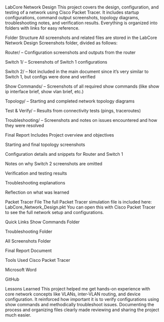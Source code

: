 LabCore Network Design
This project covers the design, configuration, and testing of a network using Cisco Packet Tracer. It includes startup configurations, command output screenshots, topology diagrams, troubleshooting notes, and verification results. Everything is organized into folders with links for easy reference.

Folder Structure
All screenshots and related files are stored in the LabCore Network Design Screenshots folder, divided as follows:

Router/ – Configuration screenshots and outputs from the router

Switch 1/ – Screenshots of Switch 1 configurations

Switch 2/ – Not included in the main document since it’s very similar to Switch 1, but configs were done and verified

Show Commands/ – Screenshots of all required show commands (like show ip interface brief, show vlan brief, etc.)

Topology/ – Starting and completed network topology diagrams

Test & Verify/ – Results from connectivity tests (pings, traceroutes)

Troubleshooting/ – Screenshots and notes on issues encountered and how they were resolved

Final Report Includes
Project overview and objectives

Starting and final topology screenshots

Configuration details and snippets for Router and Switch 1

Notes on why Switch 2 screenshots are omitted

Verification and testing results

Troubleshooting explanations

Reflection on what was learned

Packet Tracer File
The full Packet Tracer simulation file is included here:
LabCore_Network_Design.pkt
You can open this with Cisco Packet Tracer to see the full network setup and configurations.

Quick Links
Show Commands Folder

Troubleshooting Folder

All Screenshots Folder

Final Report Document

Tools Used
Cisco Packet Tracer

Microsoft Word

GitHub

Lessons Learned
This project helped me get hands-on experience with core network concepts like VLANs, inter-VLAN routing, and device configuration. It reinforced how important it is to verify configurations using show commands and methodically troubleshoot issues. Documenting the process and organizing files clearly made reviewing and sharing the project much easier.
